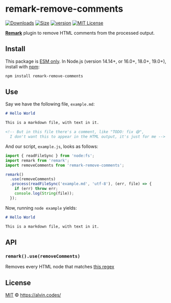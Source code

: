 # remark-remove-comments

<!-- prettier-ignore-start -->
[![Downloads][downloads-badge]][downloads]
[![Size][size-badge]][size]
[![version](https://img.shields.io/npm/v/remark-remove-comments.svg?style=flat-square)](https://www.npmjs.com/package/remark-remove-comments)
[![MIT License](https://img.shields.io/npm/l/remark-remove-comments.svg?style=flat-square)](https://github.com/alvinometric/remark-remove-comments/blob/main/LICENSE)
<!-- prettier-ignore-end -->

[**Remark**](https://github.com/remarkjs/remark) plugin to remove HTML comments from the processed output.

## Install

This package is [ESM only](https://gist.github.com/sindresorhus/a39789f98801d908bbc7ff3ecc99d99c).
In Node.js (version 14.14+, or 16.0+, 18.0+, 19.0+), install with [npm](https://docs.npmjs.com/cli/install):

```sh
npm install remark-remove-comments
```

## Use

Say we have the following file, `example.md`:

```markdown
# Hello World

This is a markdown file, with text in it.

<!-- But in this file there's a comment, like "TODO: fix 😅",
  I don't want this to appear in the HTML output, it's just for me -->
```

And our script, `example.js`, looks as follows:

```js
import { readFileSync } from 'node:fs';
import remark from 'remark';
import removeComments from 'remark-remove-comments';

remark()
  .use(removeComments)
  .process(readFileSync('example.md', 'utf-8'), (err, file) => {
    if (err) throw err;
    console.log(String(file));
  });
```

Now, running `node example` yields:

```markdown
# Hello World

This is a markdown file, with text in it.
```

## API

### `remark().use(removeComments)`

Removes every HTML node that matches [this regex](https://github.com/stevemao/html-comment-regex)

## License

[MIT](LICENSE) © https://alvin.codes/

<!-- Definitions -->

[downloads-badge]: https://img.shields.io/npm/dm/remark-remove-comments.svg?style=flat-square
[downloads]: https://www.npmjs.com/package/remark-remove-comments
[size-badge]: https://img.shields.io/bundlephobia/minzip/remark-remove-comments.svg?style=flat-square
[size]: https://bundlephobia.com/result?p=remark-remove-comments
